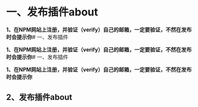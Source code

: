 # 一、发布插件about

**1、在NPM网站上注册，并验证（verify）自己的邮箱，一定要验证，不然在发布时会提示你**# 一、发布插件

**1、在NPM网站上注册，并验证（verify）自己的邮箱，一定要验证，不然在发布时会提示你**# 一、发布插件

**1、在NPM网站上注册，并验证（verify）自己的邮箱，一定要验证，不然在发布时会提示你**


## 2、发布插件about